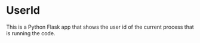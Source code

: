 # UserId
This is a Python Flask app that shows the user id of the current process that is running the code.
